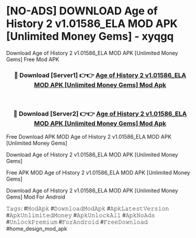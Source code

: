 # [NO-ADS] DOWNLOAD Age of History 2 v1.01586_ELA MOD APK [Unlimited Money Gems] - xyqgq
Download Age of History 2 v1.01586_ELA MOD APK [Unlimited Money Gems] Free Mod APK

<div align="center">
<h3>🔴 Download [Server1] 👉👉 <a href="https://apk-comot.site?title=Age_of_History_2_v1.01586_ELA_MOD_APK_[Unlimited_Money_Gems]">Age of History 2 v1.01586_ELA MOD APK [Unlimited Money Gems] Mod Apk</a></h3><br>

<h3>🔴 Download [Server2] 👉👉 <a href="https://apk-comot.site?title=Age_of_History_2_v1.01586_ELA_MOD_APK_[Unlimited_Money_Gems]">Age of History 2 v1.01586_ELA MOD APK [Unlimited Money Gems] Mod Apk</a></h3>
</div>


Free Download APK MOD Age of History 2 v1.01586_ELA MOD APK [Unlimited Money Gems]

Download Age of History 2 v1.01586_ELA MOD APK [Unlimited Money Gems] 

Free APK MOD Age of History 2 v1.01586_ELA MOD APK [Unlimited Money Gems] 

Download Age of History 2 v1.01586_ELA MOD APK [Unlimited Money Gems] Mod For Android

𝚃𝚊𝚐𝚜: #𝙼𝚘𝚍𝙰𝚙𝚔 #𝙳𝚘𝚠𝚗𝚕𝚘𝚊𝚍𝙼𝚘𝚍𝙰𝚙𝚔 #𝙰𝚙𝚔𝙻𝚊𝚝𝚎𝚜𝚝𝚅𝚎𝚛𝚜𝚒𝚘𝚗 #𝙰𝚙𝚔𝚄𝚗𝚕𝚒𝚖𝚒𝚝𝚎𝚍𝙼𝚘𝚗𝚎𝚢 #𝙰𝚙𝚔𝚄𝚗𝚕𝚘𝚌𝚔𝙰𝚕𝚕 #𝙰𝚙𝚔𝙽𝚘𝙰𝚍𝚜 #𝚄𝚗𝚕𝚘𝚌𝚔𝙿𝚛𝚎𝚖𝚒𝚞𝚖 #𝙵𝚘𝚛𝙰𝚗𝚍𝚛𝚘𝚒𝚍 #𝙵𝚛𝚎𝚎𝙳𝚘𝚠𝚗𝚕𝚘𝚊𝚍 #home_design_mod_apk